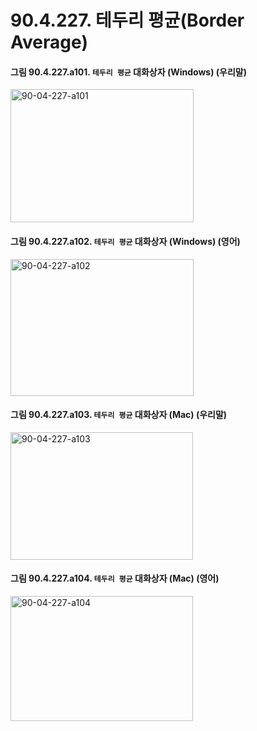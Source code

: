 # 90.4.227. 테두리 평균(Border Average)

<a id="90-04-227-a101"></a>

#### 그림 90.4.227.a101. `테두리 평균` 대화상자 (Windows) (우리말)
<img width="293" height="213" alt="90-04-227-a101" src="https://github.com/user-attachments/assets/34efb040-89de-4103-af02-f981062728df" />

<a id="90-04-227-a102"></a>

#### 그림 90.4.227.a102. `테두리 평균` 대화상자 (Windows) (영어)
<img width="293" height="219" alt="90-04-227-a102" src="https://github.com/user-attachments/assets/f2db6c26-fc12-493e-9152-3021b8ea7af2" />

<a id="90-04-227-a103"></a>

#### 그림 90.4.227.a103. `테두리 평균` 대화상자 (Mac) (우리말)
<img width="292" height="204" alt="90-04-227-a103" src="https://github.com/user-attachments/assets/5bb62f1c-cde2-4707-9ce8-64ed8191f27c" />

<a id="90-04-227-a104"></a>

#### 그림 90.4.227.a104. `테두리 평균` 대화상자 (Mac) (영어)
<img width="292" height="200" alt="90-04-227-a104" src="https://github.com/user-attachments/assets/bacaf030-ff87-4d6e-84cc-48dd2bd2c79a" />
